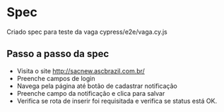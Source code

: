 # Spec

Criado spec para teste da vaga cypress/e2e/vaga.cy.js

## Passo a passo da spec
- Visita o site http://sacnew.ascbrazil.com.br/
- Preenche campos de login
- Navega pela página até botão de cadastrar notificação
- Preenche campo da notificação e clica para salvar
- Verifica se rota de inserir foi requisitada e verifica se status está OK.
